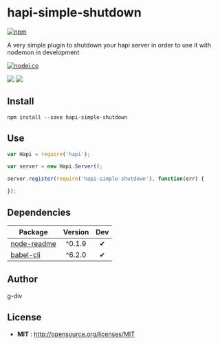 # hapi-simple-shutdown

[![npm](https://img.shields.io/npm/v/hapi-simple-shutdown.svg)](http://npmjs.org/package/g-div/hapi-simple-shutdown)

A very simple plugin to shutdown your hapi server in order to use it with nodemon in development

[![nodei.co](https://nodei.co/npm/hapi-simple-shutdown.png?downloads=true&downloadRank=true&stars=true)](http://npmjs.org/package/g-div/hapi-simple-shutdown)

[![](https://david-dm.org/g-div/hapi-simple-shutdown/status.svg)](https://david-dm.org/g-div/hapi-simple-shutdown)
[![](https://david-dm.org/g-div/hapi-simple-shutdown/dev-status.svg)](https://david-dm.org/g-div/hapi-simple-shutdown)

## Install

`npm install --save hapi-simple-shutdown`

## Use

```javascript
var Hapi = require('hapi');

var server = new Hapi.Server();

server.register(require('hapi-simple-shutdown'), function(err) {

});
```

## Dependencies

Package | Version | Dev
--- |:---:|:---:
[node-readme](https://www.npmjs.com/package/node-readme) | ^0.1.9 | ✔
[babel-cli](https://www.npmjs.com/package/babel-cli) | ^6.2.0 | ✔


## Author

g-div

## License

 - **MIT** : http://opensource.org/licenses/MIT
